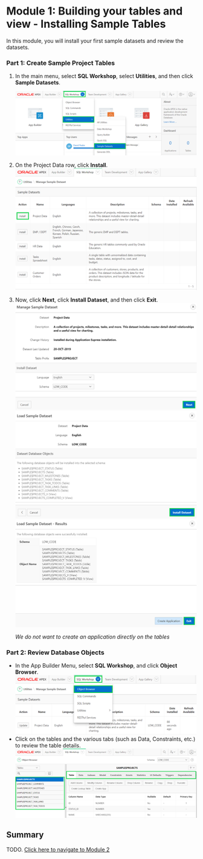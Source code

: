 # Module 1: Building your tables and view - Installing Sample Tables
In this module, you will install your first sample datasets and review the datasets.
### **Part 1: Create Sample Project Tables**

1. In the main menu, select **SQL Workshop**, select **Utilities**, and then click **Sample Datasets**.  

    ![](images/1/sample-dataset.png)

2. On the Project Data row, click **Install**.  
![](images/1/install-project-table.png)
3. Now, click **Next**, click **Install Dataset**, and then click **Exit**. 
    ![](images/1/click-next.png)
    ![](images/1/install-dataset.png)
    ![](images/1/click-exit.png)

    *We do not want to create an application directly on the tables*

### **Part 2: Review Database Objects**

- In the App Builder Menu, select **SQL Workshop**, and click **Object Browser**.  
![](images/1/object-browser.png)
- Click on the tables and the various tabs (such as Data, Constraints, etc.) to review the table details.  
![](images/1/review-the-table.png)

## Summary

TODO. [Click here to navigate to Module 2](2-building-your-app-using-the-create-application-wizard.md)  
